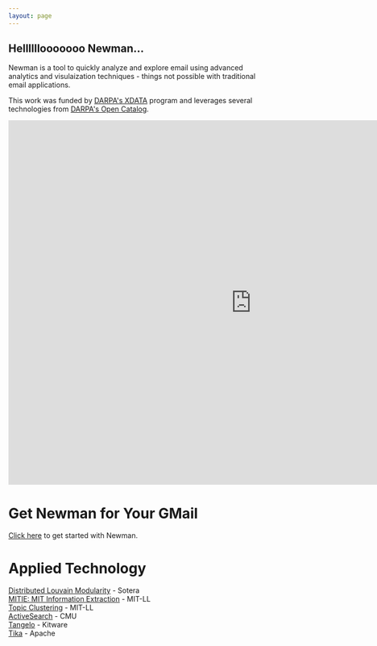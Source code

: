 ```yaml
---
layout: page
---
```


## Hellllllooooooo Newman...
Newman is a tool to quickly analyze and explore email using advanced analytics and visulaization techniques - things not possible with traditional email applications.

This work was funded by [DARPA's XDATA](http://www.darpa.mil/Our_Work/I2O/Programs/XDATA.aspx) program and leverages several technologies from [DARPA's Open Catalog](http://www.darpa.mil/opencatalog/).

<iframe src="https://www.youtube.com/embed/E1Gc2vYZmKc" width="964" height="723" allowfullscreen frameborder="0"></iframe>

# Get Newman for Your GMail
[Click here](quick-start) to get started with Newman.

# Applied Technology
[Distributed Louvain Modularity](https://github.com/Sotera/distributed-louvain-modularity) - Sotera  
[MITIE: MIT Information Extraction](https://github.com/mitll/MITIE) - MIT-LL  
[Topic Clustering](https://github.com/mitll/topic-clustering) - MIT-LL  
[ActiveSearch](https://github.com/AutonlabCMU/ActiveSearch) - CMU  
[Tangelo](http://tangelo.kitware.com) - Kitware  
[Tika](http://tika.apache.org/) - Apache 

